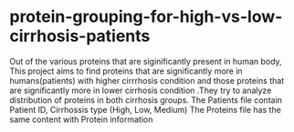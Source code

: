 # protein-grouping-for-high-vs-low-cirrhosis-patients
Out of the various proteins that are siginificantly present in human body, This project aims to find proteins that are significantly more in humans(patients) with higher cirrrhosis condition and those proteins that are significantly more in lower cirrhosis condition .They try to analyze distribution of proteins in both cirrhosis groups.
The Patients file contain Patient ID, Cirrhossis type (High, Low, Medium)
The Proteins file has the same content with Protein information
